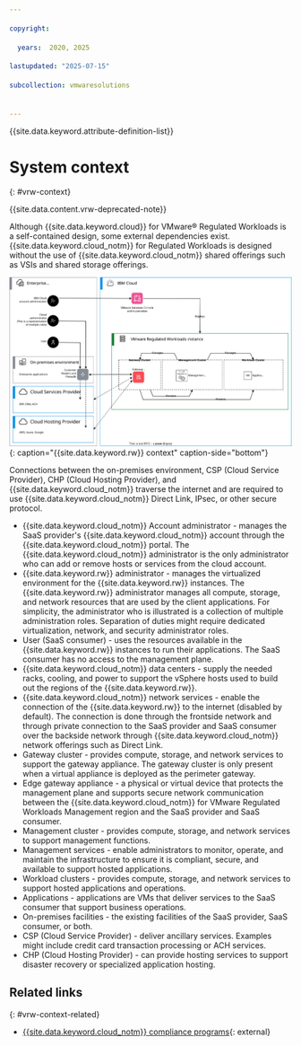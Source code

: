 ```yaml
---

copyright:

  years:  2020, 2025

lastupdated: "2025-07-15"

subcollection: vmwaresolutions


---
```


{{site.data.keyword.attribute-definition-list}}

# System context
{: #vrw-context}

{{site.data.content.vrw-deprecated-note}}

Although {{site.data.keyword.cloud}} for VMware® Regulated Workloads is a self-contained design, some external dependencies exist. {{site.data.keyword.cloud_notm}} for Regulated Workloads is designed without the use of {{site.data.keyword.cloud_notm}} shared offerings such as VSIs and shared storage offerings.

![{{site.data.keyword.rw}} context](../../images/vrw-v2-context.svg "{{site.data.keyword.rw}} context"){: caption="{{site.data.keyword.rw}} context" caption-side="bottom"}

Connections between the on-premises environment, CSP (Cloud Service Provider), CHP (Cloud Hosting Provider), and {{site.data.keyword.cloud_notm}} traverse the internet and are required to use {{site.data.keyword.cloud_notm}} Direct Link, IPsec, or other secure protocol.

* {{site.data.keyword.cloud_notm}} Account administrator - manages the SaaS provider's {{site.data.keyword.cloud_notm}} account through the {{site.data.keyword.cloud_notm}} portal. The {{site.data.keyword.cloud_notm}} administrator is the only administrator who can add or remove hosts or services from the cloud account.
* {{site.data.keyword.rw}} administrator - manages the virtualized environment for the {{site.data.keyword.rw}} instances. The {{site.data.keyword.rw}} administrator manages all compute, storage, and network resources that are used by the client applications. For simplicity, the administrator who is illustrated is a collection of multiple administration roles. Separation of duties might require dedicated virtualization, network, and security administrator roles.
* User (SaaS consumer) - uses the resources available in the {{site.data.keyword.rw}} instances to run their applications. The SaaS consumer has no access to the management plane.
* {{site.data.keyword.cloud_notm}} data centers - supply the needed racks, cooling, and power to support the vSphere hosts used to build out the regions of the {{site.data.keyword.rw}}.
* {{site.data.keyword.cloud_notm}} network services - enable the connection of the {{site.data.keyword.rw}} to the internet (disabled by default). The connection is done through the frontside network and through private connection to the SaaS provider and SaaS consumer over the backside network through {{site.data.keyword.cloud_notm}} network offerings such as Direct Link.
* Gateway cluster - provides compute, storage, and network services to support the gateway appliance. The gateway cluster is only present when a virtual appliance is deployed as the perimeter gateway.
* Edge gateway appliance - a physical or virtual device that protects the management plane and supports secure network communication between the {{site.data.keyword.cloud_notm}} for VMware Regulated Workloads Management region and the SaaS provider and SaaS consumer.
* Management cluster - provides compute, storage, and network services to support management functions.
* Management services - enable administrators to monitor, operate, and maintain the infrastructure to ensure it is compliant, secure, and available to support hosted applications.
* Workload clusters - provides compute, storage, and network services to support hosted applications and operations.
* Applications - applications are VMs that deliver services to the SaaS consumer that support business operations.
* On-premises facilities - the existing facilities of the SaaS provider, SaaS consumer, or both.
* CSP (Cloud Service Provider) - deliver ancillary services. Examples might include credit card transaction processing or ACH services.
* CHP (Cloud Hosting Provider) - can provide hosting services to support disaster recovery or specialized application hosting.

## Related links
{: #vrw-context-related}

* [{{site.data.keyword.cloud_notm}} compliance programs](https://www.ibm.com/cloud/compliance){: external}
